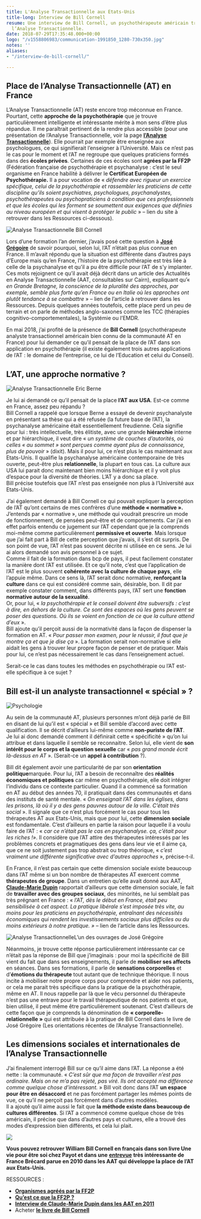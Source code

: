 ```yaml
---
title: L'Analyse Transactionnelle aux Etats-Unis
title-long: Interview de Bill Cornell
resume: Une interview de Bill Cornell, un psychothérapeute américain travaillant avec
  l’Analyse Transactionnelle.
date: 2018-07-29T17:35:48.000+00:00
logo: "/v1558806983/communication-1991850_1280-730x350.jpg"
notes: ''
aliases:
- "/interview-de-bill-cornell/"

---
```

## Place de l’Analyse Transactionnelle (AT) en France

L’Analyse Transactionnelle (AT) reste encore trop méconnue en France. Pourtant, cette **approche de la psychothérapie** que je trouve particulièrement intelligente et intéressante mérite à mon sens d’être plus répandue. Il me paraîtrait pertinent de la rendre plus accessible (pour une présentation de l’Analyse Transactionnelle, voir la page [**l’Analyse Transactionnelle**](http://ct-psy.com/cest-quoi-analyse-transactionnelle/)). Elle pourrait par exemple être enseignée aux psychologues, ce qui signifierait l’enseigner à l’Université. Mais ce n’est pas le cas pour le moment et l’AT ne regroupe que quelques praticiens formés dans des **écoles privées**. Certaines de ces écoles sont **agrées par la FF2P** (Fédération française de psychothérapie et psychanalyse : c’est le seul organisme en France habilité à délivrer le **Certificat Européen de Psychothérapie.** Il a pour vocation de « _défendre avec rigueur un exercice spécifique, celui de la psychothérapie et rassembler les praticiens de cette discipline qu’ils soient psychiatres, psychologues, psychanalystes, psychothérapeutes ou psychopraticiens à condition que ces professionnels et que les écoles qui les forment se soumettent aux exigences que définies au niveau européen et qui visent à protéger le public_ » – lien du site à retrouver dans les Ressources ci-dessous).

![Analyse Transactionnelle](http://ct-psy.com/wp-content/uploads/2018/07/Bill-300x231.jpeg)
Bill Cornell

Lors d’une formation l’an dernier, j’avais posé cette question à [**José Grégoire**](https://www.cairn.info/revue-actualites-en-analyse-transactionnelle-2012-3-page-69.htm) de savoir pourquoi, selon lui, l’AT n’était pas plus connue en France. Il m’avait répondu que la situation est différente dans d’autres pays d’Europe mais qu’en France, l’histoire de la psychothérapie est très liée à celle de la psychanalyse et qu’il a pu être difficile pour l’AT de s’y implanter. Ces mots rejoignent ce qu’il avait déjà décrit dans un article des Actualités en Analyse Transactionnelle (AAT, consultables sur Cairn), expliquant qu’« _en Grande Bretagne, la conscience de la pluralité des approches, par exemple, semble plus forte qu’en France ou en Italie où les approches ont plutôt tendance à se combattre_ » – lien de l’article à retrouver dans les Ressources. Depuis quelques années toutefois, cette place perd un peu de terrain et on parle de méthodes anglo-saxones comme les TCC (thérapies cognitivo-comportementales), la Systémie ou l’EMDR.

En mai 2018, j’ai profité de la présence de **Bill Cornell** (psychothérapeute analyste transactionnel américain bien connu de la communauté AT en France) pour lui demander ce qu’il pensait de la place de l’AT dans son application en psychothérapie (il existe également trois autres applications de l’AT : le domaine de l’entreprise, ce lui de l’Education et celui du Conseil).

## L’AT, une approche normative ?

![Analyse Transactionnelle](http://ct-psy.com/wp-content/uploads/2018/07/Berne-238x300.jpeg)
Eric Berne

Je lui ai demandé ce qu’il pensait de la place **l’AT aux USA**. Est-ce comme en France, assez peu répandu ?  
Bill Cornell a rappelé que lorsque Berne a essayé de devenir psychanalyste en présentant sa thèse qui a été refusée (la future base de l’AT), la psychanalyse américaine était essentiellement freudienne. Cela signifie pour lui : très intellectuelle, très élitiste, avec une grande **hiérarchie** interne et par hiérarchique, il veut dire « _un système de couches d’autorités, où celles « au sommet » sont perçues comme ayant plus de connaissance, plus de pouvoir_ » (dixit). Mais il pour lui, ce n’est plus le cas maintenant aux Etats-Unis. Il qualifie la psychanalyse américaine contemporaine de très ouverte, peut-être plus **relationnelle**, la plupart en tous cas. La culture aux USA lui parait donc maintenant bien moins hiérarchique et il y voit plus d’espace pour la diversité de théories. L’AT y a donc sa place.  
Bill précise toutefois que l’AT n’est pas enseignée non plus à l’Université aux Etats-Unis.

J’ai également demandé à Bill Cornell ce qui pouvait expliquer la perception de l’AT qu’ont certains de mes confrères d’une **méthode « normative ».** J’entends par « normative », une méthode qui voudrait prescrire un mode de fonctionnement, de pensées peut-être et de comportements. Car j’ai en effet parfois entendu ce jugement sur l’AT cependant que je la comprends moi-même comme particulièrement **permissive et ouverte**. Mais lorsque que j’ai fait part à Bill de cette perception que j’avais, il s’est dit surpris. De son point de vue, l’AT n’est pas souvent décrite ni utilisée en ce sens. Je lui ai alors demandé son avis personnel à ce sujet.  
Comme il fait de la formation dans bcp de pays, il peut facilement constater la manière dont l’AT est utilisée. Et ce qu’il note, c’est que l’application de l’AT est le plus souvent **cohérente avec la culture de chaque pays**, elle l’appuie même. Dans ce sens là, l’AT serait donc normative, **renforçant la culture** dans ce qui est considéré comme sain, désirable, bon. Il dit par exemple constater comment, dans différents pays, l’AT sert une **fonction normative autour de la sexualité**.  
Or, pour lui, « _la psychothérapie et le conseil doivent être subversifs : c’est à dire, en dehors de la culture. Ce sont des espaces où les gens peuvent se poser des questions. Où ils se voient en fonction de ce que la culture attend d’eux_ ».  
Bill ajoute qu’il perçoit aussi de la normativité dans la façon de dispenser la formation en AT. « _Pour passer mon examen, pour le réussir, il faut que je montre ça et que je dise ça_ ». La formation serait non-normative si elle aidait les gens à trouver leur propre façon de penser et de pratiquer. Mais pour lui, ce n’est pas nécessairement le cas dans l’enseignement actuel.

Serait-ce le cas dans toutes les méthodes en psychothérapie ou l’AT est-elle spécifique à ce sujet ?

## Bill est-il un analyste transactionnel « spécial » ?

![Psychologie](http://ct-psy.com/wp-content/uploads/2018/07/AATC_136_L204-195x300.jpg)

Au sein de la communauté AT, plusieurs personnes m’ont déjà parlé de Bill en disant de lui qu’il est « spécial » et Bill semble d’accord avec cette qualification. Il se décrit d’ailleurs lui-même comme **non-puriste de l’AT**.  
Je lui ai donc demandé comment il définirait cette « spécificité » qu’on lui attribue et dans laquelle il semble se reconnaitre. Selon lui, elle vient de **son intérêt pour le corps et la question sexuelle** car « _pas grand monde écrit là-dessus en AT_ ». (Serait-ce un **appel à contribution** ?).

Bill dit également avoir une particularité de par son **orientation politique**marquée. Pour lui, l’AT a besoin de reconnaître des **réalités économiques et politiques** car même en psychothérapie, elle doit intégrer l’individu dans ce contexte particulier. Quand il a commencé sa formation en AT au début des années 70, il pratiquait dans des communautés et dans des instituts de santé mentale. « _On enseignait l’AT dans les églises, dans les prisons, là où il y a des gens pauvres autour de la ville. C’était très social_ ». Il signale que ce n’est plus forcément le cas pour tous les thérapeutes AT aux Etats-Unis, mais que pour lui, cette **dimension sociale** est fondamentale. C’est d’ailleurs en partie la raison pour laquelle il a voulu faire de l’AT : « _car ce n’était pas le cas en psychanalyse. ça, c’était pour les riches !»_. Il considère que l’AT attire des thérapeutes intéressés par les problèmes concrets et pragmatiques des gens dans leur vie et il aime ça, que ce ne soit justement pas trop abstrait ou trop théorique, « _c’est vraiment une différente significative avec d’autres approches_ », précise-t-il.

En France, il n’est pas certain que cette dimension sociale existe beaucoup dans l’AT même si un bon nombre de thérapeutes AT exercent comme **thérapeutes de groupe**. Dans un entretien qu’elle avait donné aux AAT, [**Claude-Marie Dupin**](https://www.cairn.info/article.php?ID_ARTICLE=AATC_138_0067) rapportait d’ailleurs que cette dimension sociale, le fait de **travailler avec des groupes sociaux**, des minorités, ne lui semblait pas très prégnant en France : « _l’AT, dès le début en France, était peu sensibilisée à cet aspect. La pratique libérale s’est imposée très vite, au moins pour les praticiens en psychothérapie, entraînant des nécessités économiques qui rendent les investissements sociaux plus difficiles ou du moins extérieurs à notre pratique. »_ – lien de l’article dans les Ressources.

![Analyse Transactionnelle](http://ct-psy.com/wp-content/uploads/2018/07/Book-Jose%CC%81-Gre%CC%81goire-186x300.gif)L’un des ouvrages de José Grégoire

Néanmoins, je trouve cette réponse particulièrement intéressante car ce n’était pas la réponse de Bill que j’imaginais : pour moi la spécificité de Bill vient du fait que dans ses enseignements, il parle de **mobiliser ses affects** en séances. Dans ses formations, il parle de **sensations corporelles** et d’**émotions du thérapeute** tout autant que de technique théorique. Il nous incite à mobiliser notre propre corps pour comprendre et aider nos patients, or cela me parait très spécifique dans la pratique de la psychothérapie, même en AT. Il nous rappelle par là que le vécu personnel du thérapeute n’est pas une entrave pour le travail thérapeutique de nos patients et que, bien utilisé, il peut même être particulièrement soutenant. C’est d’ailleurs de cette façon que je comprends la dénomination de **« corporelle-relationnelle »** qui est attribuée à la pratique de Bill Cornell dans le livre de José Grégoire (Les orientations récentes de l’Analyse Transactionnelle).

## Les dimensions sociales et internationales de l’Analyse Transactionnelle

J’ai finalement interrogé Bill sur ce qu’il aime dans l’AT. La réponse a été nette : la communauté. « _C’est sûr que ma façon de travailler n’est pas ordinaire. Mais on ne m’a pas rejeté, pas viré. Ils ont accepté ma différence comme quelque chose d’intéressant._ » Bill voit donc dans l’AT **un espace pour être en désaccord** et ne pas forcément partager les mêmes points de vue, ce qu’il ne perçoit pas forcément dans d’autres modèles.  
Il a ajouté qu’il aime aussi le fait que **la méthode existe dans beaucoup de cultures différentes**. Si l’AT a commencé comme quelque chose de très américain, il précise que dans d’autres pays et cultures, elle a trouvé des modes d’expression bien différents, et cela lui plait.

![](http://ct-psy.com/wp-content/uploads/2018/07/Livre-Bill-225x300.jpeg)

**Vous pouvez retrouver William Bill Cornell en français dans son livre Une vie pour être soi chez Payot et dans une** [**entrevue**](https://www.cairn.info/resume.php?ID_ARTICLE=AATC_136_0067) **très intéressante de France Brécard parue en 2010 dans les AAT qui développe la place de l’AT aux Etats-Unis.**

RESSOURCES :

* [**Organismes agréés par la FF2P**](http://www.ff2p.fr/fichiers_site/organismes/organismes.html)
* [**Qu’est ce que la FF2P ?**](http://www.ff2p.fr/fichiers_site/la_ff2p/la_ff2p.html)
* [**Interview de Claude-Marie Dupin dans les AAT en 2011**](http://%C2%AB%C2%A0Rencontre%20avec...%20Claude%20Dupin%C2%A0%C2%BB,%C2%A0Actualit%C3%A9s%20en%20analyse%20transactionnelle,%20vol.%20138,%20no.%202,%202011,%20pp.%2067-70/)
* Acheter [**le livre de Bill Cornell**](https://www.decitre.fr/livres/une-vie-pour-etre-soi-9782228913812.html?utm_source=affilae&utm_medium=affiliation&utm_campaign=catherine-tardella#ae587)